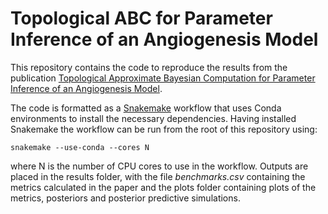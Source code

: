 # Topological ABC for Parameter Inference of an Angiogenesis Model

This repository contains the code to reproduce the results from the publication [Topological Approximate Bayesian Computation for Parameter Inference of an Angiogenesis Model](https://arxiv.org/abs/2108.11640).

The code is formatted as a [Snakemake](https://snakemake.github.io/) workflow that uses Conda environments to install the necessary dependencies. Having installed Snakemake the workflow can be run from the root of this repository using:

	snakemake --use-conda --cores N

where N is the number of CPU cores to use in the workflow. Outputs are placed in the results folder, with the file *benchmarks.csv* containing the metrics calculated in the paper and the plots folder containing plots of the metrics, posteriors and posterior predictive simulations.

